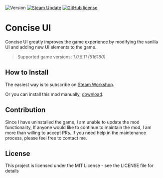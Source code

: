 ![Version](https://img.shields.io/badge/version-1.6.0-blue)
[![Steam Update](https://img.shields.io/badge/steam-up%20to%20date-green)](https://steamcommunity.com/sharedfiles/filedetails/?id=1671978687)
[![GitHub license](https://img.shields.io/github/license/JLMin/ConciseUI)](https://github.com/JLMin/ConciseUI/blob/master/LICENSE)

# Concise UI

Concise UI greatly improves the game experience by modifying the vanilla UI and adding new UI elements to the game.

> Supported game versions: _1.0.5.11 (516180)_

## How to Install

The easiest way is to subscribe on [Steam Workshop](https://steamcommunity.com/sharedfiles/filedetails/?id=1671978687).

Or you can install this mod manually, [download](https://github.com/JLMin/ConciseUI/archive/master.zip).

## Contribution
Since I have uninstalled the game, I am unable to update the mod functionality,
If anyone would like to continue to maintain the mod, I am more than willing to accept PRs.
If you need help in the maintenance process, please feel free to contact me.

## License

This project is licensed under the MIT License - see the LICENSE file for details
